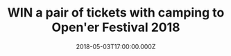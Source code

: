 ---
campaign-uuid: "c-6a7b706d-b347-4f68-8745-fe7729c5a2f3"
type: "Preview"
category: "Tickets"
date: "2018-05-03T17:00:00.000Z"
end-date: "2018-05-24T23:59:00.000Z"
disable-form: false
is_promoted: false
has_entry_page: true
title: "WIN a pair of tickets with camping to Open'er Festival 2018"
competition-description: "That's right. We have a pair of tickets to Poland's 2018\
  \ Open'er Festival PLUS camping to give away, and we want you to get involved."
hero-header: "WIN a pair of tickets with camping to Open'er Festival 2018"
terms-confirmation: "OpenerCompetitionTermsConditions.pdf"
banner-img: "https://assets.expresslyapp.com/asset-aded3b98-9f1a-4912-b681-162d4967fdb3.jpg"
logo-left-href: "https://opener.pl/en"
logo-left-image: "https://assets.expresslyapp.com/asset-0d4c9f03-5f3f-4ec3-b2fd-d13809fbfba8.jpg"
logo-left-title: "Open'er"
bg-image-hero: "https://assets.expresslyapp.com/asset-7a9ae13e-a47d-4ee6-95c7-e1808e4e2458.jpg"
bg-image-first: "https://assets.expresslyapp.com/asset-35d153f5-bf67-4f2f-91f7-80ed93e45510.jpg"
bg-image-second: "https://assets.expresslyapp.com/asset-38b16ced-2b78-4380-8127-91d40046ec69.jpg"
bg-image-third: "https://assets.expresslyapp.com/asset-4e0e041c-a330-4b80-a6dc-19f06b72f59a.jpg"
section1-content: "<p>Oh yes, it's that time of the year again and we want to officially\
  \ sort your summer festival plans.</p>\r\n<p>We have a pair of tickets for Poland's\
  \ 2018 Open'er Festival to give away to one lucky NME person, plus (because we're\
  \ nice) we'll chuck the camping in gratis.</p>\r\n<p>Pfft, who needs Glastonbury\
  \ when you have a line-up like this?</p>"
section2-content: "Happening at Poland's Gdynia-Kosakowo Airport over a whopping four\
  \ days (4th-7th July 2018), the Open'er Festival has bagged some pretty impressive\
  \ headliners – most of which you'd pay £££ to see here in the UK.."
section3-content: "<p>(Cue shameless name-dropping), Arctic Monkeys, Gorillaz, Depeche\
  \ Mode, Massive Attack and Nick Cave are just some of the major headliners setting\
  \ off our festi-radars across Open'er's three stages – add to that the multitude\
  \ of other acts, an onsite cinema, museum and fashion zone, and you've got the makings\
  \ of a banging summer festival.</p>\r\n<p>Plus, budget airlines such as Ryanair\
  \ fly direct to the festival, so you won't have to drop a wad of cash to get there.</p>\r\
  \n<p>Fancy it? Just complete the form below...</p>"
entry-title: "WIN a pair of tickets with camping to Open'er Festival 2018"
entry-content: "Yes, I want to attend Open'er Festival 2018. Please complete the form\
  \ below before 24/05/18 at 23:59 to be in with a chance of bagging a pair of tickets."
has-winner: false
prize-description: "A pair of tickets (with camping) to Open'er Festival 2018"
prize-restrictions: "Winner is responsible for any transport costs to/from the event."
special-conditions: "Travel expenses are not included."
---
